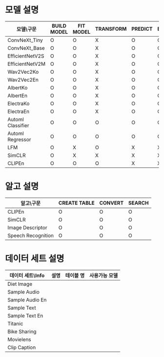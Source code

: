 
# __모델 설명__
|모델\구문|BUILD MODEL|FIT MODEL|TRANSFORM|PREDICT|EVALUATE|
|---|---|---|---|---|---|
|ConvNeXt_Tiny|O|O|X|O|O|
|ConvNeXt_Base|O|O|X|O|O|
|EfficientNetV2S|O|O|X|O|O|
|EfficientNetV2M|O|O|X|O|O|
|Wav2Vec2Ko|O|O|X|O|O|
|Wav2Vec2En|O|O|X|O|O|
|AlbertKo|O|O|X|O|O|
|AlbertEn|O|O|X|O|O|
|ElectraKo|O|O|X|O|O|
|ElectraEn|O|O|X|O|O|
|Automl Classifier|O|O|O|O|O|
|Automl Regressor|O|O|O|O|O|
|LFM|O|X|O|X|X|
|SimCLR|O|X|X|X|X|
|CLIPEn|O|O|O|X|X|

# __알고 설명__
|알고\구문|CREATE TABLE|CONVERT|SEARCH|
|---|---|---|---|
|CLIPEn|O|O|O|
|SimCLR|O|O|O|
|Image Descriptor|O|O|O|
|Speech Recognition|O|O|O|

# __데이터 세트 설명__
|데이터 세트\Info|설명|테이블 명|사용가능 모델|
|---|---|---|---|
|Diet Image||||
|Sample Audio||||
|Sample Audio En||||
|Sample Text||||
|Sample Text En||||
|Titanic||||
|Bike Sharing||||
|Movielens||||
|Clip Caption||||